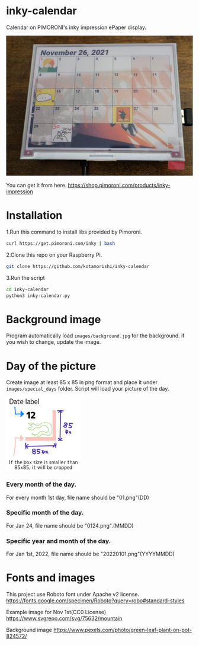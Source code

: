 # inky-calendar
Calendar on PIMORONI's inky impression ePaper display.

![lib directory contents](/images/sample.jpg)

You can get it from here.
https://shop.pimoroni.com/products/inky-impression

# Installation
1.Run this command to install libs provided by Pimoroni.

```bash
curl https://get.pimoroni.com/inky | bash
```

2.Clone this repo on your Raspberry Pi.

```bash
git clone https://github.com/kotamorishi/inky-calendar
```

3.Run the script
```bash
cd inky-calendar
python3 inky-calendar.py
```

# Background image
Program automatically load ```images/background.jpg``` for the background.
if you wish to change, update the image.

# Day of the picture
Create image at least 85 x 85 in png format and place it under ```images/special_days``` folder.
Script will load your picture of the day.

![lib directory contents](/images/special_days/example.png)

### Every month of the day.
For every month 1st day, file name should be "01.png"(DD)

### Specific month of the day.
For Jan 24, file name should be "0124.png".(MMDD)

### Specific year and month of the day.
For Jan 1st, 2022, file name should be "20220101.png"(YYYYMMDD)

# Fonts and images
This project use Roboto font under Apache v2 license.
https://fonts.google.com/specimen/Roboto?query=robo#standard-styles

Example image for Nov 1st(CC0 License)
https://www.svgrepo.com/svg/75632/mountain

Background image
https://www.pexels.com/photo/green-leaf-plant-on-pot-824572/
